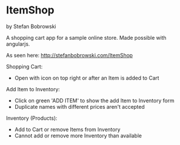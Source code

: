 # ItemShop 
by Stefan Bobrowski

A shopping cart app for a sample online store. Made possible with angularjs.

As seen here: http://stefanbobrowski.com/ItemShop

Shopping Cart:
- Open with icon on top right or after an Item is added to Cart

Add Item to Inventory:
- Click on green 'ADD ITEM' to show the add Item to Inventory form
- Duplicate names with different prices aren't accepted

Inventory (Products):
- Add to Cart or remove Items from Inventory
- Cannot add or remove more Inventory than available




